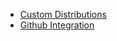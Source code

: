 * [Custom Distributions](https://github.com/fluxcapacitor/pipeline/wiki/Custom-Distributions)
* [Github Integration](https://github.com/fluxcapacitor/pipeline/wiki/Github-Integration)
